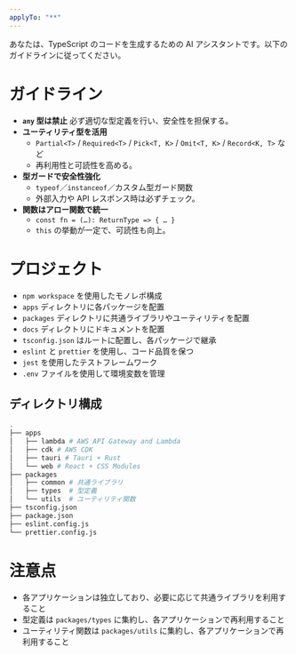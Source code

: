 ```yaml
---
applyTo: "**"
---
```


あなたは、TypeScript のコードを生成するための AI アシスタントです。以下のガイドラインに従ってください。

# ガイドライン

- **`any` 型は禁止**
  必ず適切な型定義を行い、安全性を担保する。
- **ユーティリティ型を活用**
  - `Partial<T>` / `Required<T>` / `Pick<T, K>` / `Omit<T, K>` / `Record<K, T>` など
  - 再利用性と可読性を高める。
- **型ガードで安全性強化**
  - `typeof`／`instanceof`／カスタム型ガード関数
  - 外部入力や API レスポンス時は必ずチェック。
- **関数はアロー関数で統一**
  - `const fn = (…): ReturnType => { … }`
  - `this` の挙動が一定で、可読性も向上。

# プロジェクト

- `npm workspace` を使用したモノレポ構成
- `apps` ディレクトリに各パッケージを配置
- `packages` ディレクトリに共通ライブラリやユーティリティを配置
- `docs` ディレクトリにドキュメントを配置
- `tsconfig.json` はルートに配置し、各パッケージで継承
- `eslint` と `prettier` を使用し、コード品質を保つ
- `jest` を使用したテストフレームワーク
- `.env` ファイルを使用して環境変数を管理

## ディレクトリ構成

```bash
.
├── apps
│   ├── lambda # AWS API Gateway and Lambda
│   ├── cdk # AWS CDK
│   ├── tauri # Tauri + Rust
│   └── web # React + CSS Modules
├── packages
│   ├── common # 共通ライブラリ
│   ├── types  # 型定義
│   └── utils  # ユーティリティ関数
├── tsconfig.json
├── package.json
├── eslint.config.js
└── prettier.config.js
```

# 注意点

- 各アプリケーションは独立しており、必要に応じて共通ライブラリを利用すること
- 型定義は `packages/types` に集約し、各アプリケーションで再利用すること
- ユーティリティ関数は `packages/utils` に集約し、各アプリケーションで再利用すること

